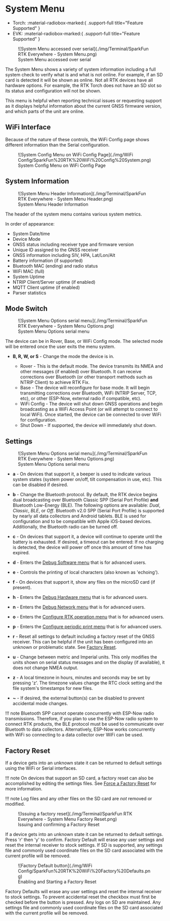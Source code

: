 # System Menu

<!--
Compatibility Icons
====================================================================================

:material-radiobox-marked:{ .support-full title="Feature Supported" }
:material-radiobox-indeterminate-variant:{ .support-partial title="Feature Partially Supported" }
:material-radiobox-blank:{ .support-none title="Feature Not Supported" }
-->

<div class="grid cards fill" markdown>

- Torch: :material-radiobox-marked:{ .support-full title="Feature Supported" }
- EVK: :material-radiobox-marked:{ .support-full title="Feature Supported" }

</div>

<figure markdown>
![System Menu accessed over serial](./img/Terminal/SparkFun RTK Everywhere - System Menu.png)
<figcaption markdown>
System Menu accessed over serial
</figcaption>
</figure>

The System Menu shows a variety of system information including a full system check to verify what is and what is not online. For example, if an SD card is detected it will be shown as online. Not all RTK devices have all hardware options. For example, the RTK Torch does not have an SD slot so its status and configuration will not be shown.

This menu is helpful when reporting technical issues or requesting support as it displays helpful information about the current GNSS firmware version, and which parts of the unit are online.

## WiFi Interface

Because of the nature of these controls, the WiFi Config page shows different information than the Serial configuration.

<figure markdown>
![System Config Menu on WiFi Config Page](./img/WiFi Config/SparkFun%20RTK%20WiFi%20Config%20System.png)
<figcaption markdown>
System Config Menu on WiFi Config Page
</figcaption>
</figure>

## System Information

<figure markdown>
![System Menu Header Information](./img/Terminal/SparkFun RTK Everywhere - System Menu Header.png)
<figcaption markdown>
System Menu Header Information
</figcaption>
</figure>

The header of the system menu contains various system metrics.

In order of appearance:

* System Date/time
* Device Mode
* GNSS status including receiver type and firmware version
* Unique ID assigned to the GNSS receiver
* GNSS information including SIV, HPA, Lat/Lon/Alt
* Battery information (if supported)
* Bluetooth MAC (ending) and radio status
* WiFi MAC (full)
* System Uptime
* NTRIP Client/Server uptime (if enabled)
* MQTT Client uptime (if enabled)
* Parser statistics

## Mode Switch

<figure markdown>
![System Menu Options serial menu](./img/Terminal/SparkFun RTK Everywhere - System Menu Options.png)
<figcaption markdown>
System Menu Options serial menu
</figcaption>
</figure>

The device can be in Rover, Base, or WiFi Config mode. The selected mode will be entered once the user exits the menu system.

* **B, R, W, or S** - Change the mode the device is in.

	* Rover - This is the default mode. The device transmits its NMEA and other messages (if enabled) over Bluetooth. It can receive corrections over Bluetooth (or other transport methods such as NTRIP Client) to achieve RTK Fix.
	* Base - The device will reconfigure for base mode. It will begin transmitting corrections over Bluetooth, WiFi (NTRIP Server, TCP, etc), or other (ESP-Now, external radio if compatible, etc).
	* WiFi Config - The device will shut down GNSS operations and begin broadcasting as a WiFi Access Point (or will attempt to connect to local WiFi). Once started, the device can be connected to over WiFi for configuration.
	* Shut Down - If supported, the device will immediately shut down.

## Settings

<figure markdown>
![System Menu Options serial menu](./img/Terminal/SparkFun RTK Everywhere - System Menu Options.png)
<figcaption markdown>
System Menu Options serial menu
</figcaption>
</figure>

* **a** - On devices that support it, a beeper is used to indicate various system states (system power on/off, tilt compensation in use, etc). This can be disabled if desired.

* **b** - Change the Bluetooth protocol. By default, the RTK device begins dual broadcasting over Bluetooth Classic SPP (Serial Port Profile) **and** Bluetooth Low-Energy (BLE). The following options are available: *Dual*, *Classic*, *BLE*, or *Off*. Bluetooth v2.0 SPP (Serial Port Profile) is supported by nearly all data collectors and Android tablets. BLE is used for configuration and to be compatible with Apple iOS-based devices. Additionally, the Bluetooth radio can be turned off.

* **c** - On devices that support it, a device will continue to operate until the battery is exhausted. If desired, a timeout can be entered: If no charging is detected, the device will power off once this amount of time has expired.

* **d** - Enters the [Debug Software menu](menu_debug_software.md) that is for advanced users.

* **e** - Controls the printing of local characters (also known as 'echoing').

* **f** - On devices that support it, show any files on the microSD card (if present).

* **h** - Enters the [Debug Hardware menu](menu_debug_hardware.md) that is for advanced users.

* **n** - Enters the [Debug Network menu](menu_debug_network.md) that is for advanced users.

* **o** - Enters the [Configure RTK operation menu](menu_debug_rtk_operation.md) that is for advanced users.

* **p** - Enters the [Configure periodic print menu](menu_debug_periodic_print.md) that is for advanced users.

* **r** - Reset all settings to default including a factory reset of the GNSS receiver. This can be helpful if the unit has been configured into an unknown or problematic state. See [Factory Reset](menu_system.md#factory-reset).

* **u** - Change between metric and Imperial units. This only modifies the units shown on serial status messages and on the display (if available), it does not change NMEA output.

* **z** - A local timezone in hours, minutes and seconds may be set by pressing 'z'. The timezone values change the RTC clock setting and the file system's timestamps for new files.

* **~** - If desired, the external button(s) can be disabled to prevent accidental mode changes.

!!! note
	Bluetooth SPP cannot operate concurrently with ESP-Now radio transmissions. Therefore, if you plan to use the ESP-Now radio system to connect RTK products, the BLE protocol must be used to communicate over Bluetooth to data collectors. Alternatively, ESP-Now works concurrently with WiFi so connecting to a data collector over WiFi can be used.

## Factory Reset

If a device gets into an unknown state it can be returned to default settings using the WiFi or Serial interfaces.

!!! note
	On devices that support an SD card, a factory reset can also be accomplished by editing the settings files. See [Force a Factory Reset](configure_with_settings_file.md#forcing-a-factory-reset) for more information.

!!! note
	Log files and any other files on the SD card are *not* removed or modified.

<figure markdown>
![Issuing a factory reset](./img/Terminal/SparkFun RTK Everywhere - System Menu Factory Reset.png)
<figcaption markdown>
Issuing and confirming a Factory Reset
</figcaption>
</figure>

If a device gets into an unknown state it can be returned to default settings. Press 'r' then 'y' to confirm. Factory Default will erase any user settings and reset the internal receiver to stock settings. If SD is supported, any settings file and commonly used coordinate files on the SD card associated with the current profile will be removed.

<figure markdown>
![Factory Default button](./img/WiFi Config/SparkFun%20RTK%20WiFi%20Factory%20Defaults.png)
<figcaption markdown>
Enabling and Starting a Factory Reset
</figcaption>
</figure>

Factory Defaults will erase any user settings and reset the internal receiver to stock settings. To prevent accidental reset the checkbox must first be checked before the button is pressed. Any logs on SD are maintained. Any settings file and commonly used coordinate files on the SD card associated with the current profile will be removed.
